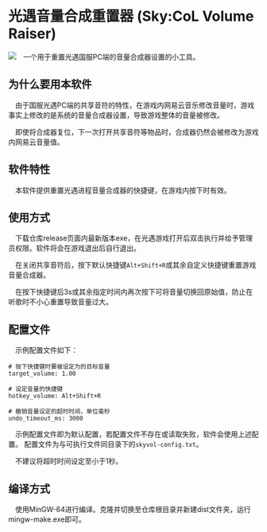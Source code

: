 # 光遇音量合成重置器 (Sky:CoL Volume Raiser)
<img src="./img/skycol-volrst-ico.ico">&emsp;一个用于重置光遇国服PC端的音量合成器设置的小工具。

## 为什么要用本软件
&emsp;由于国服光遇PC端的共享音符的特性，在游戏内网易云音乐修改音量时，游戏事实上修改的是系统的音量合成器设置，导致游戏整体的音量被修改。

&emsp;即使将合成器复位，下一次打开共享音符等物品时，合成器仍然会被修改为游戏内网易云音量值。

## 软件特性
&emsp;本软件提供重置光遇进程音量合成器的快捷键，在游戏内按下时有效。

## 使用方式
&emsp;下载仓库release页面内最新版本exe，在光遇游戏打开后双击执行并给予管理员权限。软件将会在游戏退出后自行退出。

&emsp;在关闭共享音符后，按下默认快捷键``Alt+Shift+R``或其余自定义快捷键重置游戏音量合成器。

&emsp;在按下快捷键后3s或其余指定时间内再次按下可将音量切换回原始值，防止在听歌时不小心重置导致音量过大。

## 配置文件
&emsp;示例配置文件如下：
```
# 按下快捷键时要被设定为的目标音量
target_volume: 1.00

# 设定音量的快捷键
hotkey_volume: Alt+Shift+R

# 撤销音量设定的超时时间，单位毫秒
undo_timeout_ms: 3000

```
&emsp;示例配置文件即为默认配置，若配置文件不存在或读取失败，软件会使用上述配置。
配置文件为与可执行文件同目录下的`skyvol-config.txt`。

&emsp;不建议将超时时间设定至小于1秒。

## 编译方式
&emsp;使用MinGW-64进行编译。克隆并切换至仓库根目录并新建dist文件夹，运行mingw-make.exe即可。
